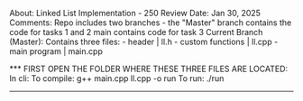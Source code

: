 About: Linked List Implementation - 250 Review
Date: Jan 30, 2025
Comments: Repo includes two branches - the "Master" branch contains the code for tasks 1 and 2 main contains code for task 3
Current Branch (Master): Contains three files:
        - header | ll.h
        - custom functions | ll.cpp
        - main program | main.cpp

*** FIRST OPEN THE FOLDER WHERE THESE THREE FILES ARE LOCATED:
    In cli:
        To compile: g++ main.cpp ll.cpp -o run
        To run: ./run

*** 
